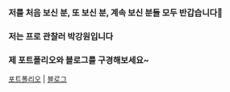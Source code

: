 ### 저를 처음 보신 분, 또 보신 분, 계속 보신 분들 모두 반갑습니다👋
### 저는 프로 관찰러 박강원입니다
### 제 포트폴리오와 블로그를 구경해보세요~

[포트폴리오](https://www.behance.net/gallery/221565591/-2025-) |
[블로그](https://kangwonpark27.tistory.com/) 


